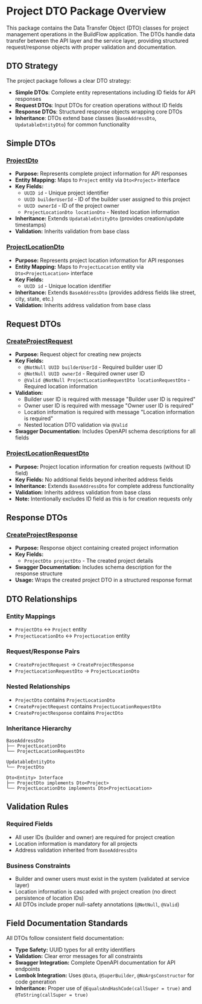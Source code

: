 # Project DTO Package Overview

This package contains the Data Transfer Object (DTO) classes for project management operations in the BuildFlow application. The DTOs handle data transfer between the API layer and the service layer, providing structured request/response objects with proper validation and documentation.

## DTO Strategy

The project package follows a clear DTO strategy:
- **Simple DTOs**: Complete entity representations including ID fields for API responses
- **Request DTOs**: Input DTOs for creation operations without ID fields
- **Response DTOs**: Structured response objects wrapping core DTOs
- **Inheritance**: DTOs extend base classes (`BaseAddressDto`, `UpdatableEntityDto`) for common functionality

## Simple DTOs

### [ProjectDto](./ProjectDto.java)
- **Purpose:** Represents complete project information for API responses
- **Entity Mapping:** Maps to `Project` entity via `Dto<Project>` interface
- **Key Fields:**
  - `UUID id` - Unique project identifier
  - `UUID builderUserId` - ID of the builder user assigned to this project
  - `UUID ownerId` - ID of the project owner
  - `ProjectLocationDto locationDto` - Nested location information
- **Inheritance:** Extends `UpdatableEntityDto` (provides creation/update timestamps)
- **Validation:** Inherits validation from base class

### [ProjectLocationDto](./ProjectLocationDto.java)
- **Purpose:** Represents project location information for API responses
- **Entity Mapping:** Maps to `ProjectLocation` entity via `Dto<ProjectLocation>` interface
- **Key Fields:**
  - `UUID id` - Unique location identifier
- **Inheritance:** Extends `BaseAddressDto` (provides address fields like street, city, state, etc.)
- **Validation:** Inherits address validation from base class

## Request DTOs

### [CreateProjectRequest](./dto/CreateProjectRequest.java)
- **Purpose:** Request object for creating new projects
- **Key Fields:**
  - `@NotNull UUID builderUserId` - Required builder user ID
  - `@NotNull UUID ownerId` - Required owner user ID  
  - `@Valid @NotNull ProjectLocationRequestDto locationRequestDto` - Required location information
- **Validation:**
  - Builder user ID is required with message "Builder user ID is required"
  - Owner user ID is required with message "Owner user ID is required"
  - Location information is required with message "Location information is required"
  - Nested location DTO validation via `@Valid`
- **Swagger Documentation:** Includes OpenAPI schema descriptions for all fields

### [ProjectLocationRequestDto](./dto/ProjectLocationRequestDto.java)
- **Purpose:** Project location information for creation requests (without ID field)
- **Key Fields:** No additional fields beyond inherited address fields
- **Inheritance:** Extends `BaseAddressDto` for complete address functionality
- **Validation:** Inherits address validation from base class
- **Note:** Intentionally excludes ID field as this is for creation requests only

## Response DTOs

### [CreateProjectResponse](./dto/CreateProjectResponse.java)
- **Purpose:** Response object containing created project information
- **Key Fields:**
  - `ProjectDto projectDto` - The created project details
- **Swagger Documentation:** Includes schema description for the response structure
- **Usage:** Wraps the created project DTO in a structured response format

## DTO Relationships

### Entity Mappings
- `ProjectDto` ↔ `Project` entity
- `ProjectLocationDto` ↔ `ProjectLocation` entity

### Request/Response Pairs
- `CreateProjectRequest` → `CreateProjectResponse`
- `ProjectLocationRequestDto` → `ProjectLocationDto`

### Nested Relationships
- `ProjectDto` contains `ProjectLocationDto`
- `CreateProjectRequest` contains `ProjectLocationRequestDto`
- `CreateProjectResponse` contains `ProjectDto`

### Inheritance Hierarchy
```
BaseAddressDto
├── ProjectLocationDto
└── ProjectLocationRequestDto

UpdatableEntityDto
└── ProjectDto

Dto<Entity> Interface
├── ProjectDto implements Dto<Project>
└── ProjectLocationDto implements Dto<ProjectLocation>
```

## Validation Rules

### Required Fields
- All user IDs (builder and owner) are required for project creation
- Location information is mandatory for all projects
- Address validation inherited from `BaseAddressDto`

### Business Constraints
- Builder and owner users must exist in the system (validated at service layer)
- Location information is cascaded with project creation (no direct persistence of location IDs)
- All DTOs include proper null-safety annotations (`@NotNull`, `@Valid`)

## Field Documentation Standards

All DTOs follow consistent field documentation:
- **Type Safety:** UUID types for all entity identifiers
- **Validation:** Clear error messages for all constraints
- **Swagger Integration:** Complete OpenAPI documentation for API endpoints
- **Lombok Integration:** Uses `@Data`, `@SuperBuilder`, `@NoArgsConstructor` for code generation
- **Inheritance:** Proper use of `@EqualsAndHashCode(callSuper = true)` and `@ToString(callSuper = true)`
